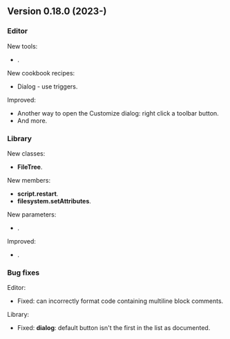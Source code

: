 ## Version 0.18.0 (2023-)

### Editor
New tools:
- .

New cookbook recipes:
- Dialog - use triggers.

Improved:
- Another way to open the Customize dialog: right click a toolbar button.
- And more.

### Library
New classes:
- **FileTree**.

New members:
- **script.restart**.
- **filesystem.setAttributes**.

New parameters:
- .

Improved:
- .

### Bug fixes

Editor:
- Fixed: can incorrectly format code containing multiline block comments.

Library:
- Fixed: **dialog**: default button isn't the first in the list as documented.
